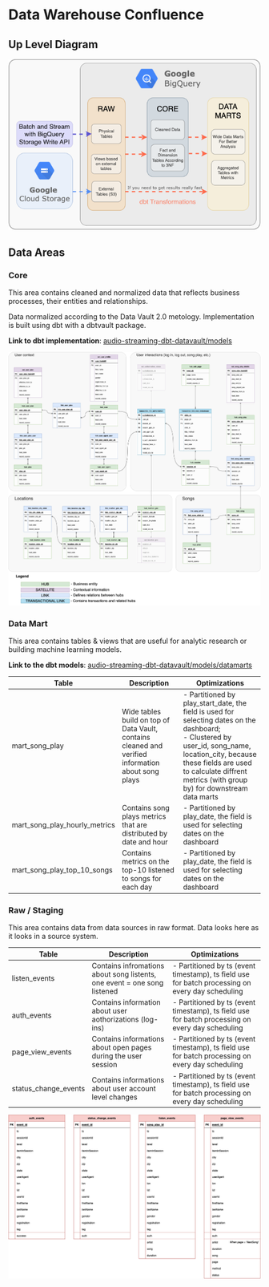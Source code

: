 # Data Warehouse Confluence 

## Up Level Diagram

<p align="center">
  <img src="./dwh.png"</img>
</p>
  

## Data Areas

### Core

This area contains cleaned and normalized data that reflects business processes, their entities and relationships. 

Data normalized according to the Data Vault 2.0 metology. Implementation is built using dbt with a dbtvault package. 

**Link to dbt implementation**: [audio-streaming-dbt-datavault/models](https://github.com/iurii-chernigin/audio-streaming-dbt-datavault/tree/main/models)


![plot](./core-model.png)

### Data Mart

This area contains tables & views that are useful for analytic research or building machine learning models.

**Link to the dbt models**: [audio-streaming-dbt-datavault/models/datamarts](https://github.com/iurii-chernigin/audio-streaming-dbt-datavault/tree/main/models/datamarts)

| Table    | Description | Optimizations |
| -------- | ------- | ------- |
| mart_song_play  | Wide tables build on top of Data Vault, contains cleaned and verified information about song plays    | - Partitioned by play_start_date, the field is used for selecting dates on the dashboard; <br>- Clustered by user_id, song_name, location_city, because these fields are used to calculate diffrent metrics (with group by) for downstream data marts |
| mart_song_play_hourly_metrics | Contains song plays metrics that are distributed by date and hour    | - Partitioned by play_date, the field is used for selecting dates on the dashboard |
| mart_song_play_top_10_songs    | Contains metrics on the top-10 listened to songs for each day  | - Partitioned by play_date, the field is used for selecting dates on the dashboard  |

### Raw / Staging 

This area contains data from data sources in raw format. Data looks here as it looks in a source system.

| Table    | Description | Optimizations |
| -------- | ------- | ------- |
| listen_events  | Contains infromations about song listents, one event = one song listened    | - Partitioned by ts (event timestamp), ts field use for batch processing on every day scheduling |
| auth_events | Contains information about user aothorizations (log-ins)    | - Partitioned by ts (event timestamp), ts field use for batch processing on every day scheduling |
| page_view_events    | Contains informations about open pages during the user session    | - Partitioned by ts (event timestamp), ts field use for batch processing on every day scheduling |
| status_change_events    | Contains informations about user account level changes    | - Partitioned by ts (event timestamp), ts field use for batch processing on every day scheduling |

![plot](./raw-model.png)
